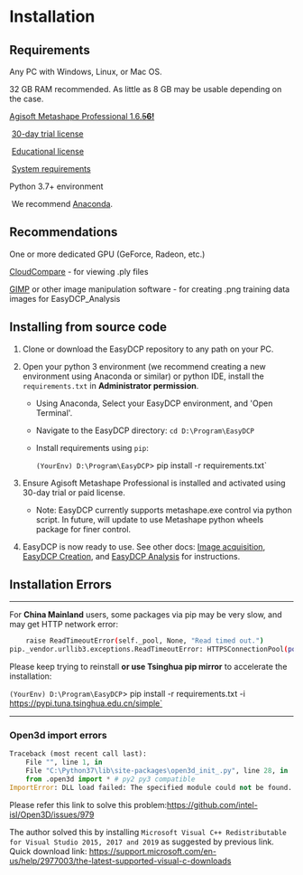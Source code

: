 # Installation

## Requirements

Any PC with Windows, Linux, or Mac OS.

32 GB RAM recommended. As little as 8 GB may be usable depending on the case.

[Agisoft Metashape Professional 1.6.~~5~~**6!**](https://www.agisoft.com/downloads/installer/) 

​	[30-day trial license](https://www.agisoft.com/downloads/request-trial/)

​	[Educational license](https://www.agisoft.com/buy/online-store/educational-license/)

​	[System requirements](https://www.agisoft.com/downloads/system-requirements/)

Python 3.7+ environment

​	We recommend [Anaconda](https://www.anaconda.com/products/individual#Downloads).

## Recommendations

One or more dedicated GPU (GeForce, Radeon, etc.)

[CloudCompare](http://www.danielgm.net/cc/release/) - for viewing .ply files

[GIMP](https://www.gimp.org/downloads/) or other image manipulation software - for creating .png training data images for EasyDCP_Analysis

## Installing from source code

1. Clone or download the EasyDCP repository to any path on your PC.

2. Open your python 3 environment (we recommend creating a new environment using Anaconda or similar) or python IDE, install the `requirements.txt` in **Administrator permission**.

   - Using Anaconda, Select your EasyDCP environment, and 'Open Terminal'. 

   - Navigate to the EasyDCP directory: `cd D:\Program\EasyDCP`

   - Install requirements using `pip`:

     `(YourEnv) D:\Program\EasyDCP`\> pip install -r requirements.txt`

3. Ensure Agisoft Metashape Professional is installed and activated using 30-day trial or paid license. 

   - Note: EasyDCP currently supports metashape.exe control via python script. In future, will update to use Metashape python wheels package for finer control.

4. EasyDCP is now ready to use. See other docs: [Image acquisition](0_Image_acquisition.md), [EasyDCP Creation](1_EasyDCP_Creation.md), and [EasyDCP Analysis](2_EasyDCP_Analysis.md) for instructions.

## Installation Errors

---

For **China Mainland** users, some packages via pip may be very slow, and may get HTTP network error:

```bash
    raise ReadTimeoutError(self._pool, None, "Read timed out.")
pip._vendor.urllib3.exceptions.ReadTimeoutError: HTTPSConnectionPool(port=443): Read timed out.
```

Please keep trying to reinstall **or use Tsinghua pip mirror** to accelerate the installation:

`(YourEnv) D:\Program\EasyDCP`\> pip install -r requirements.txt -i https://pypi.tuna.tsinghua.edu.cn/simple`

---

### Open3d import errors

```python
Traceback (most recent call last):
	File "", line 1, in
	File "C:\Python37\lib\site-packages\open3d_init_.py", line 28, in
	from .open3d import * # py2 py3 compatible
ImportError: DLL load failed: The specified module could not be found.
```

Please refer this link to solve this problem:https://github.com/intel-isl/Open3D/issues/979

The author solved this by installing `Microsoft Visual C++ Redistributable for Visual Studio 2015, 2017 and 2019`  as suggested by previous link. Quick download link: https://support.microsoft.com/en-us/help/2977003/the-latest-supported-visual-c-downloads


